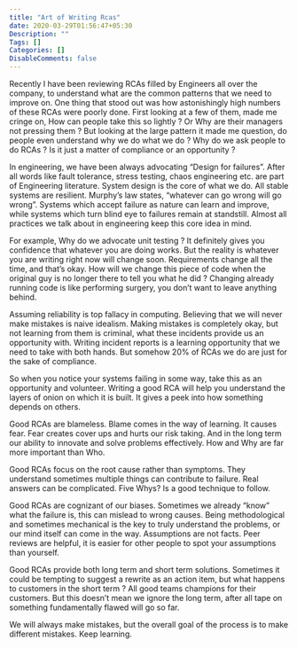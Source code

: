```yaml
---
title: "Art of Writing Rcas"
date: 2020-03-29T01:56:47+05:30
Description: ""
Tags: []
Categories: []
DisableComments: false
---
```


Recently I have been reviewing RCAs filled by Engineers all over the company, to understand what are the common patterns that we need to improve on. One thing that stood out was how astonishingly high numbers of these RCAs were poorly done. First looking at a few of them, made me cringe on, How can people take this so lightly ? Or Why are their managers not pressing them ? But looking at the large pattern it made me question, do people even understand why we do what we do ? Why do we ask people to do RCAs ? Is it just a matter of compliance or an opportunity ?

In engineering, we have been always advocating “Design for failures”. After all words like fault tolerance, stress testing, chaos engineering etc. are part of Engineering literature. System design is the core of what we do. All stable systems are resilient. Murphy’s law states, “whatever can go wrong will go wrong”. Systems which accept failure as nature can learn and improve, while systems which turn blind eye to failures remain at standstill. Almost all practices we talk about in engineering keep this core idea in mind.

For example, Why do we advocate unit testing ? It definitely gives you confidence that whatever you are doing works. But the reality is whatever you are writing right now will change soon. Requirements change all the time, and that’s okay. How will we change this piece of code when the original guy is no longer there to tell you what he did ? Changing already running code is like performing surgery, you don’t want to leave anything behind.

Assuming reliability is top fallacy in computing. Believing that we will never make mistakes is naive idealism. Making mistakes is completely okay, but not learning from them is criminal, what these incidents provide us an opportunity with. Writing incident reports is a learning opportunity that we need to take with both hands. But somehow 20% of RCAs we do are just for the sake of compliance.

So when you notice your systems failing in some way, take this as an opportunity and volunteer. Writing a good RCA will help you understand the layers of onion on which it is built. It gives a peek into how something depends on others.

Good RCAs are blameless. Blame comes in the way of learning. It causes fear. Fear creates cover ups and hurts our risk taking. And in the long term our ability to innovate and solve problems effectively. How and Why are far more important than Who.

Good RCAs focus on the root cause rather than symptoms. They understand sometimes multiple things can contribute to failure. Real answers can be complicated. Five Whys? Is a good technique to follow.

Good RCAs are cognizant of our biases. Sometimes we already “know” what the failure is, this can mislead to wrong causes. Being methodological and sometimes mechanical is the key to truly understand the problems, or our mind itself can come in the way. Assumptions are not facts. Peer reviews are helpful, it is easier for other people to spot your assumptions than yourself.

Good RCAs provide both long term and short term solutions. Sometimes it could be tempting to suggest a rewrite as an action item, but what happens to customers in the short term ? All good teams champions for their customers. But this doesn’t mean we ignore the long term, after all tape on something fundamentally flawed will go so far.

We will always make mistakes, but the overall goal of the process is to make different mistakes. Keep learning.
